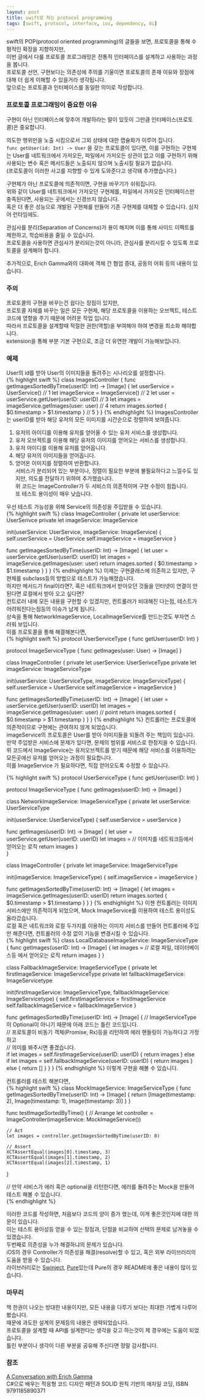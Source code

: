 ```yaml
---
layout: post
title: swift로 하는 protocol programming
tags: [swift, protocol, interface, ios, dependency, di]
---
```

swift의 POP(protocol oriented programming)의 글들을 보면, 프로토콜을 통해 수평적인 확장을 지향하지만,  
이번 글에서 다룰 프로토콜 프로그래밍은 전통적 인터페이스를 설계하고 사용하는 과정을 봅니다.  
프로토콜 선언, 구현보다는 의존성에 주의를 기울이면 프로토콜의 존재 이유와 장점에 대해 더 쉽게 이해할 수 있을거라 생각됩니다.  
앞으로는 프로토콜과 인터페이스를 동일한 의미로 작성합니다.  

### 프로토콜 프로그래밍이 중요한 이유
구현이 아닌 인터페이스에 맞추어 개발하라는 말이 있듯이 그만큼 인터페이스(프로토콜)은 중요합니다.  
  
의도한 행위만을 노출 시킴으로서 그외 상태에 대한 캡슐화가 이루어 집니다.  
`func getUser(id: Int) -> User` 을 갖는 프로토콜이 있다면, 이를 구현하는 구현체는 User를 네트워크에서 가저오든, 파일에서 가저오든 상관이 없고 이를 구현하기 위해 사용되는 변수 혹은 메서드들은 노출되지 않으며 노출시킬 필요가 없습니다.  
(프로토콜이 이러한 사고를 지향할 수 있게 도와준다고 생각돼 추가했습니다.)  

구현체가 아닌 프로토콜에 의존적이면, 구현을 바꾸기가 쉬워집니다.  
위와 같이 User를 네트워크에서 가저오던 구현체를, 파일에서 가저오든 인터페이스만 충족된다면, 사용되는 곳에서는 신경쓰지 않습니다.  
혹은 더 좋은 성능으로 개발된 구현체를 만들어 기존 구현체를 대체할 수 있습니다. 심지어 런타임에도.  
  
관심사를 분리(Separation of Concerns)가 용이 해지며 이를 통해 사이드 이펙트를 제한하고, 학습비용을 줄일 수 있습니다.  
프로토콜을 사용하면 관심사가 분리되는것이 아니라, 관심사를 분리시킬 수 있도록 프로토콜을 설계해야 합니다.  
  
추가적으로, Erich Gamma와의 대화에 객체 간 협업 증대, 공동의 어휘 등의 내용이 있습니다.  

### 주의
프로토콜의 구현을 바꾸는건 쉽다는 장점이 있지만,  
프로토콜 자체를 바꾸는 일은 모든 구현체, 해당 프로토콜을 이용하는 오브젝트, 테스트 코드에 영향을 주기 때문에 어려운 작업 입니다.  
따라서 프로토콜을 설계할때 적절한 권한(역할)을 부여해야 하여 변경을 최소화 해야합니다.  
extension을 통해 부분 기본 구현으로, 조금 더 유연한 개발이 가능해보입니다.  
  
### 예제
User의 id를 받아 User의 이미지들을 돌려주는 시나리오를 설정합니다.    
{% highlight swift %}
class ImagesController {
  func getImagesSortedByTime(userID: Int) -> [Image] {
    let userService = UserService()  // 1
    let imageService = ImageService()  // 2
    let user = userService.getUser(userID: userID)  // 3
    let images = imageService.getImages(user: user)  // 4
    return images.sorted { $0.timestamp > $1.timestamp }  // 5
  }
}
{% endhighlight %}
ImagesController는 userID를 받아 해당 유저의 모든 이미지를 시간순으로 정렬하여 보여줍니다.  
1.  유저의 아이디를 이용해 유저를 얻어올 수 있는 유저 서비스를 생성합니다.  
2.  유저 오브젝트를 이용해 해당 유저의 이미지를 얻어오는 서비스를 생성합니다.  
3.  유저 아이디를 이용해 유저를 얻어옵니다.  
4.  해당 유저의 이미지들을 얻어옵니다.  
5.  얻어온 이미지를 정렬하여 반환합니다.  
서비스가 분리되어 있는 부분이나, 정렬이 필요한 부분에 불필요하다고 느낄수도 있지만, 의도를 전달하기 위하여 추가했습니다.  
위 코드는 ImageController가 두 서비스의 의존적이며 구현 수정이 힘듭니다.  
또 테스트 용이성이 매우 낮습니다.  
  
우선 테스트 가능성을 위해 Service의 의존성을 주입받을 수 있습니다.  
{% highlight swift %}
class ImageController {
  private let userService: UserSerivce
  private let imageService: ImageService
  
  init(userService: UserService, imageService: ImageService) {
    self.userService = UserService
    self.imageService = imageService
  }
  
  func getImagesSortedByTime(userID: Int) -> [Image] {
    let user = userService.getUser(userID: userID)
    let images = imageService.getImages(user: user)
    return images.sorted { $0.timestamp > $1.timestamp }
  }
}
{% endhighlight %}
이제는 구현클래스에 의존하고 있지만, 구현체를 subclass등의 방법으로 테스트가 가능해졌습니다.  
하지만 메서드가 final이라면?, 혹은 네트워크에서 받아오던 것들을 인터넷이 연결이 안된다면 로컬에서 받아 오고 싶다면?  
컨트로러 내에 모든 내용을 구현할 수 있겠지만, 컨트롤러가 비대해진 다는점, 테스트가 어려워진다는점등의 이슈가 남게 됩니다.  
상속을 통해 NetworkImageService, LocalImageService를 만드는것도 부자연 스러워 보입니다.  
이를 프로토콜을 통해 해결해본다면,  
{% highlight swift %}
protocol UserServiceType {
  func getUser(userID: Int)
}

protocol ImageServiceType {
  func getImages(user: User) -> [Image]
}

class ImageController {
  private let userService: UserSerivceType
  private let imageService: ImageServiceType

  init(userService: UserServiceType, imageService: ImageServiceType) {
    self.userService = UserService
    self.imageService = imageService
  }

  func getImagesSortedByTime(userID: Int) -> [Image] {
    let user = userService.getUser(userID: userID)
    let images = imageService.getImages(user: user) // point
    return images.sorted { $0.timestamp > $1.timestamp }
  }
}
{% endhighlight %}
컨트롤러는 프로토콜에 의존적이므로 구현에는 관여하지 않게 되었습니다.  
imageService의 프로토콜은 User를 받아 이미지들을 되돌려 주는 책임이 있습니다.  
만약 주입받은 서비스에 문제가 있다면, 문제의 범위를 서비스로 한정지을 수 있습니다.  
위 코드에서 ImageService는 유저오브젝트를 받기 때문에 해당 서비스를 이용하려는 모든곳에선 유저를 얻어오는 과정이 필요합니다.  
이를 ImageService 가 필요하다면, 직접 얻어오도록 수정할 수 있습니다.  

{% highlight swift %}
protocol UserServiceType {
  func getUser(userID: Int)
}

protocol ImageServiceType {
  func getImages(userID: Int) -> [Image]
}

class NetworkImageService: ImageServiceType {
  private let userService: UserServiceType

  init(userService: UserServiceType) {
    self.userService = userService
  }

  func getImages(userID: Int) -> [Image] {
    let user = userService.getUser(userID: userID)
    let images = // 이미지를 네트워크등에서 얻어오는 로직
    return images
  }  
}

class ImageController {
  private let imageService: ImageServiceType

  init(imageService: ImageServiceType) {
    self.imageService = imageService
  }

  func getImagesSortedByTime(userID: Int) -> [Image] {
    let images = imageService.getImages(userID: userID)
    return images.sorted { $0.timestamp > $1.timestamp }
  }
}
{% endhighlight %}
이젠 컨트롤러는 이미지서비스에만 의존적이게 되었으며, Mock ImageService를 이용하여 테스트 용이성도 올라갔습니다.  
로컬 혹은 네트워크와 로컬 두가지를 이용하는 이미지 서비스를 만들어 컨트롤러에 주입만 해준다면, 컨트롤러의 수정 없이 기능을 변경시킬 수 있습니다.  
{% highlight swift %}
class LocalDatabaseImageService: ImageServiceType {
  func getImages(userID: Int) -> [Image] {
    let images = // 로컬 파일, 데이터베이스등 에서 얻어오는 로직
    return images
  }
}

class FallbackImageService: ImageServiceType {
  private let firstImageService: ImageServiceType
  private let fallbackImageService: ImageServicetype

  init(firstImageService: ImageServiceType, fallbackImageService: ImageServicetype) {
    self.firstImageService = firstImageService
    self.fallbackImageService = fallbackImageService
  }

  func getImagesSortedByTime(userID: Int) -> [Image] {
    // ImageServiceType이 Optional이 아니기 때문에 아래 코드는 틀린 코드입니다.  
    // 프로토콜이 비동기 객체(Promise, Rx)등을 리턴하여 에러 핸들링이 가능하다고 가정하고  
    // 의미를 봐주시면 좋겠습니다.  
    if let images = self.firstImageService(userID: userID) {
        return images
    } else if let images = self.fallbackImageService(userID: userID) {
        return images
    } else {
        return []
    }
  }
}
{% endhighlight %}
이렇게 구현을 해볼 수 있습니다.  
  
컨트롤러를 테스트 해본다면,  
{% highlight swift %}
class MockImageService: ImageServiceType {
  func getImagesSortedByTime(userID: Int) -> [Image] {
    return [Image(timestamp: 2), Image(timestamp: 1), Image(timestamp: 3)]
  }
}

func testImageSortedByTime() {
    // Arrange
    let controller = ImageController(imageService: MockImageService())

    // Act
    let images = controller.getImagesSortedByTime(userID: 0)

    // Assert
    XCTAssertEqual(images[0].timestamp, 3)
    XCTAssertEqual(images[1].timestamp, 2)
    XCTAssertEqual(images[2].timestamp, 1)
}

// 만약 서비스가 에러 혹은 optional을 리턴한다면, 에러를 돌려주는 Mock을 만들어 테스트 해볼 수 있습니다.  
{% endhighlight %}
  
이러한 코드를 작성하면, 처음보다 코드의 양이 증가 했는데, 이게 좋은것인지에 대한 의문이 있습니다.  
이는 테스트 용이성등 얻을 수 있는 장점과, 단점을 비교하여 선택의 문제로 남겨놓을 수 있겠습니다.  
두번째로 의존성을 누가 해결하냐의 문제가 있습니다.  
iOS의 경우 Controller가 의존성을 해결(resolve)할 수 있고, 혹은 외부 라이브러리의 도움을 받을 수 있습니다.  
라이브러리로는 [Swinject](https://github.com/Swinject/Swinject), [Pure](https://github.com/devxoul/Pure)있는데 Pure의 경우 README에 좋은 내용이 많이 있습니다.   

### 마무리
책 한권이 나오는 방대한 내용이지만, 모든 내용을 다루기 보다는 최대한 가볍게 다루어 봤습니다.  
때문에 과도한 설계의 문제등의 내용은 생략되었습니다.  
프로토콜을 설계할 때 API를 설계한다는 생각을 갖고 하는것이 제 경우에는 도움이 되었습니다.  
틀린 부분이나 생각이 다른 부분을 공유해 주신다면 정말 감사합니다.  

### 참조
[A Conversation with Erich Gamma](https://www.artima.com/lejava/articles/designprinciples.html)  
C#으로 배우는 적응형 코드 디자인 패턴과 SOLID 원칙 기반의 애자일 코딩, ISBN 9791185890371
